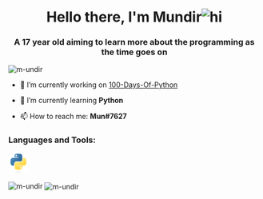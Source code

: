 <h1 align="center">Hello there, I'm Mundir<img src="https://user-images.githubusercontent.com/1303154/88677602-1635ba80-d120-11ea-84d8-d263ba5fc3c0.gif" width="28px" alt="hi"></h1>
<h3 align="center">A 17 year old aiming to learn more about the programming as the time goes on</h3>

<p align="left"> <img src="https://komarev.com/ghpvc/?username=m-undir&label=Profile%20views&color=0e75b6&style=flat" alt="m-undir" /> </p>

- 🔭 I’m currently working on [100-Days-Of-Python](https://github.com/M-undir/100-Days-of-Python)

- 🌱 I’m currently learning **Python**

- 📫 How to reach me: **Mun#7627**


<h3 align="left">Languages and Tools:</h3>
<p align="left"> <a href="https://www.python.org" target="_blank"> <img src="https://raw.githubusercontent.com/devicons/devicon/master/icons/python/python-original.svg" alt="python" width="40" height="40"/> </a> </p>

<p><img align="left" src="https://github-readme-stats.vercel.app/api/top-langs?username=m-undir&show_icons=true&locale=en&layout=compact" alt="m-undir" /></p>

<p>&nbsp;<img align="center" src="https://github-readme-stats.vercel.app/api?username=m-undir&show_icons=true&locale=en" alt="m-undir" /></p>


